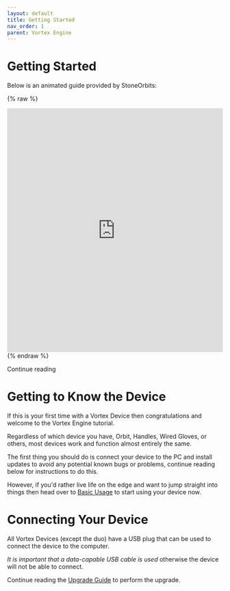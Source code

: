 ```yaml
---
layout: default
title: Getting Started
nav_order: 1
parent: Vortex Engine
---
```


# Getting Started

Below is an animated guide provided by StoneOrbits:

{% raw %}
<iframe src="https://docs.google.com/presentation/d/e/2PACX-1vRLsq6i3h9JlYHX0wS3SG9eDZ1vzIsRIU8GAZ9C2QW80uRoexr6_MAmvv_RAu7yuKxZiHy0dH9s2c3q/embed?start=false&loop=false&delayms=3000" frameborder="0" width="100%" height="569" allowfullscreen="true" mozallowfullscreen="true" webkitallowfullscreen="true"></iframe>
{% endraw %}

Continue reading

# Getting to Know the Device

If this is your first time with a Vortex Device then congratulations and welcome to the Vortex Engine tutorial.

Regardless of which device you have, Orbit, Handles, Wired Gloves, or others, most devices work and function almost entirely the same.

The first thing you should do is connect your device to the PC and install updates to avoid any potential known bugs or problems, continue reading below for instructions to do this.

However, if you'd rather live life on the edge and want to jump straight into things then head over to [Basic Usage](basic_usage.html) to start using your device now.

# Connecting Your Device

All Vortex Devices (except the duo) have a USB plug that can be used to connect the device to the computer.

_It is important that a data-capable USB cable is used_ otherwise the device will not be able to connect.

Continue reading the [Upgrade Guide](upgrade_guide.html) to perform the upgrade.
